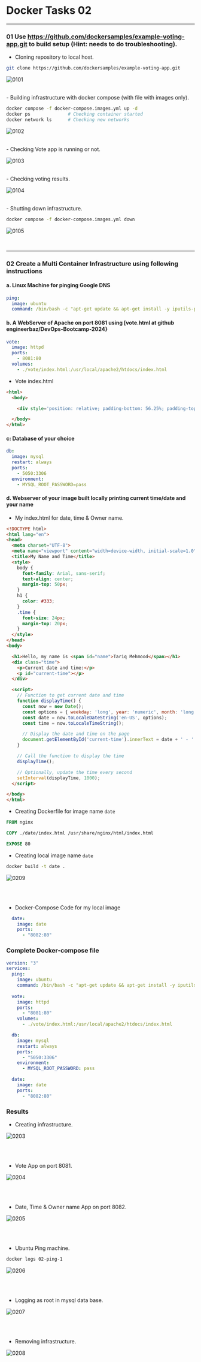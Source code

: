 # Docker Tasks 02

---

### 01 Use https://github.com/dockersamples/example-voting-app.git to build setup (Hint: needs to do troubleshooting).

- Cloning repository to local host.
```bash
git clone https://github.com/dockersamples/example-voting-app.git
```

![0101](images/01-01.png)

<br>
- Building infrastructure with docker compose (with file with images only).       

```bash
docker compose -f docker-compose.images.yml up -d
docker ps              # Checking container started
docker network ls      # Checking new networks
```

![0102](images/01-02.png)

<br>
- Checking Vote app is running or not.

![0103](images/01-03.png)

<br>
- Checking voting results.

![0104](images/01-04.png)

<br>
- Shutting down infrastructure.

```bash
docker compose -f docker-compose.images.yml down
```

![0105](images/01-05.png)

<br>

---

### 02  Create a Multi Container Infrastructure using following instructions

#### a. Linux Machine for pinging Google DNS     
```yaml
ping:
  image: ubuntu
  command: /bin/bash -c "apt-get update && apt-get install -y iputils-ping && ping 8.8.8.8"
```

#### b. A WebServer of Apache on port 8081 using [vote.html at github  engineerbaz/DevOps-Bootcamp-2024}         
```yaml
vote:
  image: httpd
  ports:
    - 8081:80
  volumes:
    - ./vote/index.html:/usr/local/apache2/htdocs/index.html  
```
       
- Vote index.html        
```html 
<html>
  <body>

    <div style='position: relative; padding-bottom: 56.25%; padding-top: 35px; height: 0; overflow: hidden;'><iframe sandbox='allow-scripts allow-same-origin allow-presentation' allowfullscreen='true' allowtransparency='true' frameborder='0' height='315' src='https://www.mentimeter.com/app/presentation/al9jty49ovioh7qovk61nuxz8pzy6qov/embed' style='position: absolute; top: 0; left: 0; width: 100%; height: 100%;' width='420'></iframe></div>

  </body>
</html>
``` 

#### c: Database of your choice      
```yaml
db:
  image: mysql
  restart: always
  ports:
    - 5050:3306
  environment:
    - MYSQL_ROOT_PASSWORD=pass
```

#### d. Webserver of your image built locally printing current time/date and your name      

- My index.html for date, time & Owner name.
```html
<!DOCTYPE html>
<html lang="en">
<head>
  <meta charset="UTF-8">
  <meta name="viewport" content="width=device-width, initial-scale=1.0">
  <title>My Name and Time</title>
  <style>
    body {
      font-family: Arial, sans-serif;
      text-align: center;
      margin-top: 50px;
    }
    h1 {
      color: #333;
    }
    .time {
      font-size: 24px;
      margin-top: 20px;
    }
  </style>
</head>
<body>

  <h1>Hello, my name is <span id="name">Tariq Mehmood</span></h1>
  <div class="time">
    <p>Current date and time:</p>
    <p id="current-time"></p>
  </div>

  <script>
    // Function to get current date and time
    function displayTime() {
      const now = new Date();
      const options = { weekday: 'long', year: 'numeric', month: 'long', day: 'numeric' };
      const date = now.toLocaleDateString('en-US', options);
      const time = now.toLocaleTimeString();

      // Display the date and time on the page
      document.getElementById('current-time').innerText = date + ' - ' + time;
    }

    // Call the function to display the time
    displayTime();

    // Optionally, update the time every second
    setInterval(displayTime, 1000);
  </script>

</body>
</html>
``` 

- Creating Dockerfile for image name `date`              

```dockerfile
FROM nginx

COPY ./date/index.html /usr/share/nginx/html/index.html

EXPOSE 80
```

- Creating local image name `date`

```bash
docker build -t date .
```

![0209](images/02-09.png)

<br><br>
- Docker-Compose Code for my local image

```yaml
  date:
    image: date
    ports:
      - "8082:80"
```


### Complete Docker-compose file
```yaml
version: "3"
services:
  ping:
    image: ubuntu
    command: /bin/bash -c "apt-get update && apt-get install -y iputils-ping && ping 8.8.8.8"
  
  vote:
    image: httpd
    ports:
      - "8081:80"
    volumes:
      - ./vote/index.html:/usr/local/apache2/htdocs/index.html  

  db:
    image: mysql
    restart: always
    ports:
      - "5050:3306"
    environment:
      - MYSQL_ROOT_PASSWORD: pass

  date:
    image: date
    ports:
      - "8082:80"
```

### Results

- Creating infrastructure.
  
![0203](images/02-03.png)

<br><br>
- Vote App on port 8081.
  
![0204](images/02-04.png)

<br><br>

- Date, Time & Owner name App on port 8082.
  
![0205](images/02-05.png)

<br><br>
- Ubuntu Ping machine.

```bash
docker logs 02-ping-1
```
  
![0206](images/02-06.png)

<br><br>
- Logging as root in mysql data base.
  
![0207](images/02-07.png)

<br><br>
- Removing infrastructure.
  
![0208](images/02-08.png)

<br>

